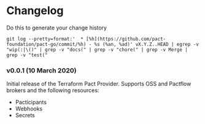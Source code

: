 # Changelog
Do this to generate your change history

    git log --pretty=format:'  * [%h](https://github.com/pact-foundation/pact-go/commit/%h) - %s (%an, %ad)' vX.Y.Z..HEAD | egrep -v "wip(:|\()" | grep -v "docs(" | grep -v "chore(" | grep -v Merge | grep -v "test("

<a name="0.0.1"></a>

### v0.0.1 (10 March 2020)


Initial release of the Terraform Pact Provider. Supports OSS and Pactflow brokers and the following resources:

* Pacticipants
* Webhooks
* Secrets
